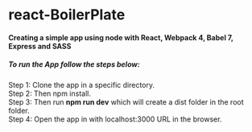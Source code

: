 # react-BoilerPlate
<h4>Creating a simple app using node with React, Webpack 4, Babel 7, Express and SASS</h4>

<h5>To run the App follow the steps below:</h5>
Step 1: Clone the app in a specific directory.<br>
Step 2: Then npm install.<br>
Step 3: Then run <b>npm run dev</b> which will create a dist folder in the root folder.<br>
Step 4: Open the app in with localhost:3000 URL in the browser.<br>
